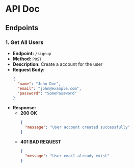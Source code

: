 # API Doc

## Endpoints

### 1. Get All Users

- **Endpoint:** `/signup`
- **Method:** `POST`
- **Description:** Create a account for the user
- **Request Body:**
  ```json
  {
    "name": "John Doe",
    "email": "john@example.com",
    "password": "SomePassword"
  }
  ```
- **Response:**
  - **200 OK**
    ```json
    {
      "message": "User account created successfully"
    }
    ```
  - **401 BAD REQUEST**
    ```json
    {
      "message": "User email already exist"
    }
    ```
